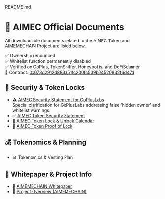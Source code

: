 README.md
# 📄 AIMEC Official Documents

All downloadable documents related to the AIMEC Token and AIMEMECHAIN Project are listed below.

✅ Ownership renounced  
✅ Whitelist function permanently disabled  
✅ Verified on GoPlus, TokenSniffer, Honeypot.is, and DeFiScanner  
🔗 Contract: [0x073d2912d883351fc200fc539b04520832f6d47d](https://bscscan.com/token/0x073d2912d883351fc200fc539b04520832f6d47d)

## 🔐 Security & Token Locks
- ⚠️ [AIMEC Security Statement for GoPlusLabs](https://github.com/aimemechain/DOCUMENTS/blob/main/AIMEC_Security_Statement-for-GoPlus_Security.pdf)  
  Special clarification for GoPlusLabs addressing false 'hidden owner' and whitelist warnings.
- ✅ [AIMEC Token Security Statement](https://github.com/aimemechain/DOCUMENTS/blob/main/AIMEC_Token_Security_Statement.pdf)
- 🔐 [AIMEC Token Lock & Unlock Calendar](https://github.com/aimemechain/DOCUMENTS/blob/main/AIMEC_Lock_Unlock_Calendar.pdf)
- 📜 [AIMEC Token Proof of Lock](https://github.com/aimemechain/DOCUMENTS/blob/main/AIMEC_TOKEN_PROOF_OF_LOCK.pdf)

## 💰 Tokenomics & Planning

- 📊 [Tokenomics & Vesting Plan](https://github.com/aimemechain/DOCUMENTS/blob/main/AIMEC_Tokenomics_Vesting_Plan.pdf)

## 📘 Whitepaper & Project Info

- 📄 [AIMEMECHAIN Whitepaper](https://github.com/aimemechain/DOCUMENTS/blob/main/AIMEMECHAIN_Whitepaper.pdf)
- 🧩 [Project Overview (AIMEMECHAIN)](https://github.com/aimemechain/DOCUMENTS/blob/main/Project_AIMEMECHAIN.pdf)
